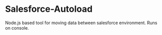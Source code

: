 # Salesforce-Autoload
Node.js based tool for moving data between salesforce environment. Runs on console.
